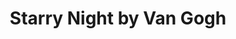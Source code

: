 ---
title: "Starry Night by Van Gogh"
image: "vangogh.png"
year: 2023
content: "Acrylic on Cloth"
order: 7
---